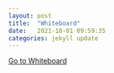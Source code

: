 ```yaml
---
layout: post
title:  "Whiteboard"
date:   2021-10-01 09:59:35
categories: jekyll update
---
```


[Go to Whiteboard](http://mid.m-teacher.co.kr/Viewer/common/activeHelper/board.html)






